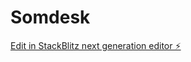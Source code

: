 # Somdesk

[Edit in StackBlitz next generation editor ⚡️](https://stackblitz.com/~/github.com/shadles404/Somdesk)